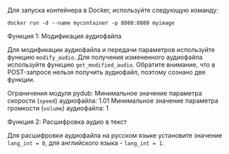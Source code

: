 Для запуска контейнера в Docker, используйте следующую команду:

```
docker run -d --name mycontainer -p 8080:8080 myimage
```

Функция 1: Модификация аудиофайла

Для модификации аудиофайла и передачи параметров используйте функцию `modify_audio`. Для получения измененного аудиофайла используйте функцию `get_modified_audio`. Обратите внимание, что в POST-запросе нельзя получить аудиофайл, поэтому сознано две функции.

Ограничения модуля pydub:
Минимальное значение параметра скорости (`speed`) аудиофайла: 1.01
Минимальное значение параметра громкости (`volume`) аудиофайла: 1

Функция 2: Расшифровка аудио в текст

Для расшифровки аудиофайла на русском языке установите значение `lang_int = 0`, для английского языка - `lang_int = 1`.
